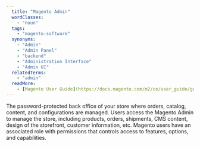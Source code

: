 ```yaml
---
  title: "Magento Admin"
  wordClasses: 
    - "noun"
  tags: 
    - "magento-software"
  synonyms: 
    - "Admin"
    - "Admin Panel"
    - "backend"
    - "Administration Interface"
    - "Admin UI"
  relatedTerms: 
    - "admin"
  readMore: 
    - [Magento User Guide](https://docs.magento.com/m2/ce/user_guide/getting-started.html)
---
```

The password-protected back office of your store where orders, catalog, content, and configurations are managed. Users access the Magento Admin to manage the store, including products, orders, shipments, CMS content, design of the storefront, customer information, etc. Magento users have an associated role with permissions that controls access to features, options, and capabilities. 
